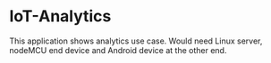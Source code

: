 # IoT-Analytics

This application shows analytics use case. Would need Linux server, nodeMCU end device and Android device at the other end.
